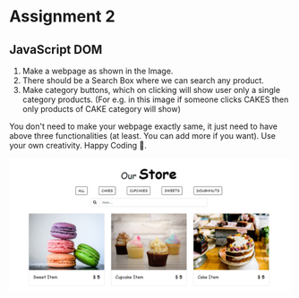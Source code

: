 # Assignment 2

## JavaScript DOM

1. Make a webpage as shown in the Image.
2. There should be a Search Box where we can search any product.
3. Make category buttons, which on clicking will show user only a single category products. (For e.g. in this image if someone clicks CAKES then only products of CAKE category will show)


You don't need to make your webpage exactly same, it just need to have above three functionalities (at least. You can add more if you want). Use your own creativity. Happy Coding 🎈.

![Assignment Image](https://github.com/Akash280999/ReactJs_CipherSchools/blob/master/Assignments/Assignment2/Assignment.PNG)
